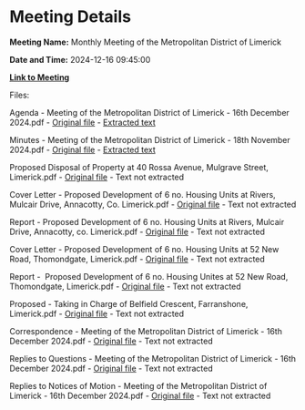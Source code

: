 # Meeting Details

**Meeting Name:** Monthly Meeting of the Metropolitan District of Limerick

**Date and Time:** 2024-12-16 09:45:00

**[Link to Meeting](https://www.limerick.ie/council/whats-on/monthly-meeting-of-the-metropolitan-district-of-limerick-18)**

Files: 

Agenda - Meeting of the Metropolitan District of Limerick - 16th December 2024.pdf - [Original file](https://www.limerick.ie/sites/default/files/media/documents/2024-12/agenda-meeting-of-metropolitan-district-of-limerick-16th-december-2024.pdf) - [Extracted text](./Agenda%20-%20Meeting%20of%20the%20Metropolitan%20District%20of%20Limerick%20-%2016th%20December%202024.md)

Minutes - Meeting of the Metropolitan District of Limerick - 18th November 2024.pdf - [Original file](https://www.limerick.ie/sites/default/files/media/documents/2024-12/minutes-meeting-of-the-metropolitan-district-of-limerick-18th-november-2024.pdf) - [Extracted text](./Minutes%20-%20Meeting%20of%20the%20Metropolitan%20District%20of%20Limerick%20-%2018th%20November%202024.md)

Proposed Disposal of Property at 40 Rossa Avenue, Mulgrave Street, Limerick.pdf - [Original file](https://www.limerick.ie/sites/default/files/media/documents/2024-12/proposed-disposal-of-property-at-40-rossa-avenue-mulgrave-street-limerick-.pdf) - Text not extracted

Cover Letter - Proposed Development of 6 no. Housing Units at Rivers, Mulcair Drive, Annacotty, Co. Limerick.pdf - [Original file](https://www.limerick.ie/sites/default/files/media/documents/2024-12/proposed-development-of-6-no.-housing-units-at-rivers-mulcair-drive-annacotty-co.-limerick-.pdf) - Text not extracted

Report - Proposed Development of 6 no. Housing Units at Rivers, Mulcair Drive, Annacotty, co. Limerick.pdf - [Original file](https://www.limerick.ie/sites/default/files/media/documents/2024-12/report-proposed-development-of-6-no.-housing-units-at-rivers-mulcair-drive-annacotty-co.-limerick-.pdf) - Text not extracted

Cover Letter - Proposed Development of 6 no. Housing Units at 52 New Road, Thomondgate, Limerick.pdf - [Original file](https://www.limerick.ie/sites/default/files/media/documents/2024-12/cover-letter-proposed-development-of-6-no.-housing-units-at-52-new-road-thomondgate-limerick-.pdf) - Text not extracted

Report -  Proposed Development of 6 no. Housing Unites at 52 New Road, Thomondgate, Limerick.pdf - [Original file](https://www.limerick.ie/sites/default/files/media/documents/2024-12/report-proposed-development-of-6-no.-housing-unites-at-52-new-road-thomondgate-limerick-.pdf) - Text not extracted

Proposed - Taking in Charge of Belfield Crescent, Farranshone, Limerick.pdf - [Original file](https://www.limerick.ie/sites/default/files/media/documents/2024-12/proposed-taking-in-charge-of-belfield-crescent-farranshone-limerick-.pdf) - Text not extracted

Correspondence - Meeting of the Metropolitan District of Limerick - 16th December 2024.pdf - [Original file](https://www.limerick.ie/sites/default/files/media/documents/2024-12/correspondence-meeting-of-the-metropolitan-district-of-limerick-16th-december-2024.pdf) - Text not extracted

Replies to Questions - Meeting of the Metropolitan District of Limerick - 16th December 2024.pdf - [Original file](https://www.limerick.ie/sites/default/files/media/documents/2024-12/replies-to-questions-meeting-of-the-metropolitan-district-of-limerick-16th-december-2024.pdf) - Text not extracted

Replies to Notices of Motion - Meeting of the Metropolitan District of Limerick - 16th December 2024.pdf - [Original file](https://www.limerick.ie/sites/default/files/media/documents/2024-12/replies-to-notices-of-motion-meeting-of-the-metropolitan-district-of-limerick-16th-december-2024.pdf) - Text not extracted

